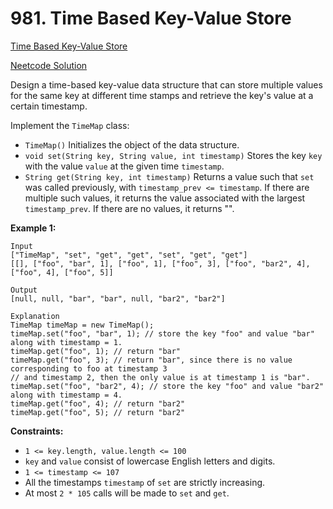 # 981. Time Based Key-Value Store

[Time Based Key-Value Store](https://leetcode.com/problems/time-based-key-value-store/description/)

[Neetcode Solution](https://www.youtube.com/watch?v=fu2cD_6E8Hw)

Design a time-based key-value data structure that can store multiple values for
the same key at different time stamps and retrieve the key's value at a certain
timestamp.

Implement the `TimeMap` class:

- `TimeMap()` Initializes the object of the data structure.
- `void set(String key, String value, int timestamp)` Stores the key `key` with
  the value `value` at the given time `timestamp`.
- `String get(String key, int timestamp)` Returns a value such that `set` was
  called previously, with `timestamp_prev <= timestamp`. If there are multiple
  such values, it returns the value associated with the largest
  `timestamp_prev`. If there are no values, it returns "".

**Example 1:**

```
Input
["TimeMap", "set", "get", "get", "set", "get", "get"]
[[], ["foo", "bar", 1], ["foo", 1], ["foo", 3], ["foo", "bar2", 4],
["foo", 4], ["foo", 5]]

Output
[null, null, "bar", "bar", null, "bar2", "bar2"]

Explanation
TimeMap timeMap = new TimeMap();
timeMap.set("foo", "bar", 1); // store the key "foo" and value "bar" along with timestamp = 1.
timeMap.get("foo", 1); // return "bar"
timeMap.get("foo", 3); // return "bar", since there is no value corresponding to foo at timestamp 3
// and timestamp 2, then the only value is at timestamp 1 is "bar".
timeMap.set("foo", "bar2", 4); // store the key "foo" and value "bar2" along with timestamp = 4.
timeMap.get("foo", 4); // return "bar2"
timeMap.get("foo", 5); // return "bar2"
```

**Constraints:**

- `1 <= key.length, value.length <= 100`
- `key` and `value` consist of lowercase English letters and digits.
- `1 <= timestamp <= 107`
- All the timestamps `timestamp` of `set` are strictly increasing.
- At most `2 * 105` calls will be made to `set` and `get`.
